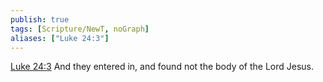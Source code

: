 ```yaml
---
publish: true
tags: [Scripture/NewT, noGraph]
aliases: ["Luke 24:3"]
---
```

[Luke 24:3](https://churchofjesuschrist.org/study/scriptures/nt/luke/24?lang=eng&id=p3#p3) And they entered in, and found not the body of the Lord Jesus.
